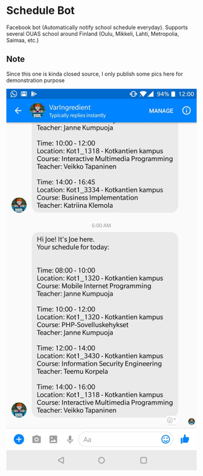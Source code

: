 # Schedule Bot
Facebook bot (Automatically notify school schedule everyday). Supports several OUAS school around Finland (Oulu, Mikkeli, Lahti, Metropolia, Saimaa, etc.)
## Note

Since this one is kinda closed source, I only publish some pics here for demonstration purpose

![Schedule Bot](./demo/Schedule_Bot_Demo.jpg)
